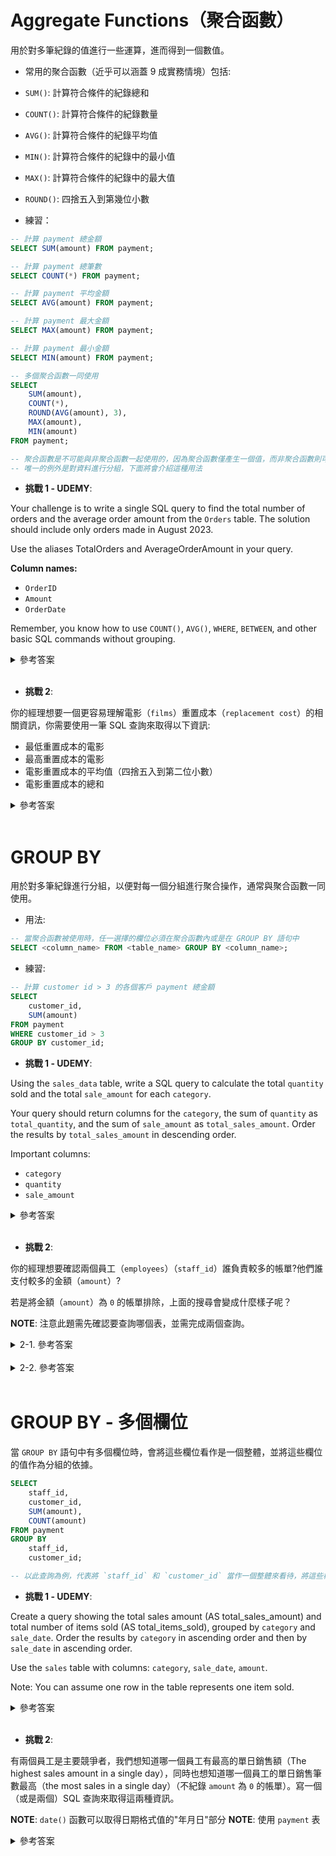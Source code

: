 # Aggregate Functions（聚合函數）

用於對多筆紀錄的值進行一些運算，進而得到一個數值。

- 常用的聚合函數（近乎可以涵蓋 9 成實務情境）包括:

- `SUM()`: 計算符合條件的紀錄總和
- `COUNT()`: 計算符合條件的紀錄數量
- `AVG()`: 計算符合條件的紀錄平均值
- `MIN()`: 計算符合條件的紀錄中的最小值
- `MAX()`: 計算符合條件的紀錄中的最大值
- `ROUND()`: 四捨五入到第幾位小數

- 練習：

```sql
-- 計算 payment 總金額
SELECT SUM(amount) FROM payment;

-- 計算 payment 總筆數
SELECT COUNT(*) FROM payment;

-- 計算 payment 平均金額
SELECT AVG(amount) FROM payment;

-- 計算 payment 最大金額
SELECT MAX(amount) FROM payment;

-- 計算 payment 最小金額
SELECT MIN(amount) FROM payment;

-- 多個聚合函數一同使用
SELECT 
    SUM(amount), 
    COUNT(*), 
    ROUND(AVG(amount), 3), 
    MAX(amount), 
    MIN(amount) 
FROM payment;

-- 聚合函數是不可能與非聚合函數一起使用的，因為聚合函數僅產生一個值，而非聚合函數則可能產生多個值
-- 唯一的例外是對資料進行分組，下面將會介紹這種用法
```

- **挑戰 1 - UDEMY**:

Your challenge is to write a single SQL query to find the total number of orders and the average order amount from the `Orders` table. The solution should include only orders made in August 2023.

Use the aliases TotalOrders and AverageOrderAmount in your query.

**Column names:**

- `OrderID`
- `Amount`
- `OrderDate`

Remember, you know how to use `COUNT()`, `AVG()`, `WHERE`, `BETWEEN`, and other basic SQL commands without grouping.

<details>
    <summary>參考答案</summary>

```sql
SELECT 
    COUNT(*) AS TotalOrders,
    AVG(amount) AS AverageOrderAmount
FROM 
    Orders
WHERE 
    OrderDate BETWEEN '2023-08-01' AND '2023-08-31 23:59:59';

-- Ans:
-- TotalOrders	AverageOrderAmount
-- 5	410
```
</details>

<br/>

- **挑戰 2**:

你的經理想要一個更容易理解電影（`films`）重置成本（`replacement cost`）的相關資訊，你需要使用一筆 SQL 查詢來取得以下資訊:

- 最低重置成本的電影
- 最高重置成本的電影
- 電影重置成本的平均值（四捨五入到第二位小數）
- 電影重置成本的總和

<details>
    <summary>參考答案</summary>

```sql
SELECT
    MIN(replacement_cost),
    MAX(replacement_cost),
    ROUND(AVG(replacement_cost), 2) AS average, 
    SUM(replacement_cost)
FROM film;
```

</details>

<br/>

# GROUP BY

用於對多筆紀錄進行分組，以便對每一個分組進行聚合操作，通常與聚合函數一同使用。

- 用法:

```sql
-- 當聚合函數被使用時，任一選擇的欄位必須在聚合函數內或是在 GROUP BY 語句中
SELECT <column_name> FROM <table_name> GROUP BY <column_name>;
```

- 練習:

```sql
-- 計算 customer id > 3 的各個客戶 payment 總金額
SELECT 
    customer_id, 
    SUM(amount) 
FROM payment
WHERE customer_id > 3
GROUP BY customer_id;
```

- **挑戰 1 - UDEMY**:

Using the `sales_data` table, write a SQL query to calculate the total `quantity` sold and the total `sale_amount` for each `category`.

Your query should return columns for the `category`, the sum of `quantity` as `total_quantity`, and the sum of `sale_amount` as `total_sales_amount`. Order the results by `total_sales_amount` in descending order.

Important columns:

- `category`
- `quantity`
- `sale_amount`

<details>
    <summary>參考答案</summary>

```sql
SELECT
    category,
    SUM(quantity) AS total_quantity,
    SUM(sale_amount) AS total_sales_amount
FROM sales_data
GROUP BY category
ORDER BY total_sales_amount DESC;
```

</details>

<br/>

- **挑戰 2**:

你的經理想要確認兩個員工（`employees`）（`staff_id`）誰負責較多的帳單?他們誰支付較多的金額（`amount`）?

若是將金額（`amount`）為 `0` 的帳單排除，上面的搜尋會變成什麼樣子呢？

**NOTE**: 注意此題需先確認要查詢哪個表，並需完成兩個查詢。

<details>
    <summary>2-1. 參考答案</summary>

```sql
SELECT
    staff_id,
	COUNT(amount),
	SUM(amount)
FROM payment
GROUP BY staff_id
ORDER BY COUNT(amount) DESC;

-- Ans:(不一定要排序)
-- staff_id	count	sum
-- 1	8057	33489.47
-- 2	7992	33927.04
```
</details>

<br/>

<details>
    <summary>2-2. 參考答案</summary>

```sql
SELECT
    staff_id,
	COUNT(amount),
	SUM(amount)
FROM payment
WHERE amount <> 0
GROUP BY staff_id
ORDER BY COUNT(amount) DESC;

-- Ans:(不一定要排序)
-- staff_id	count	sum
-- 1	8042	33489.47
-- 2	7983	33927.04
```
</details>

<br/>

# GROUP BY - 多個欄位

當 `GROUP BY` 語句中有多個欄位時，會將這些欄位看作是一個整體，並將這些欄位的值作為分組的依據。

```sql
SELECT
    staff_id,
    customer_id,
    SUM(amount),
    COUNT(amount)
FROM payment
GROUP BY
    staff_id,
    customer_id;

-- 以此查詢為例，代表將 `staff_id` 和 `customer_id` 當作一個整體來看待，將這些欄位的值作為分組的依據。
```

- **挑戰 1 - UDEMY**:

Create a query showing the total sales amount (AS total_sales_amount) and total number of items sold  (AS total_items_sold), grouped by `category` and `sale_date`. Order the results by `category` in ascending order and then by `sale_date` in ascending order.

Use the `sales` table with columns: `category`, `sale_date`, `amount`.

Note: You can assume one row in the table represents one item sold.

<details>
    <summary>參考答案</summary>

```sql
SELECT
  category,
  sale_date,
  COUNT(*) AS total_items_sold,
  SUM(amount) AS total_sales_amount
FROM sales
GROUP BY
  category,
  sale_date
ORDER BY
  category ASC,
  sale_date ASC;
```

</details>

<br/>

- **挑戰 2**:

有兩個員工是主要競爭者，我們想知道哪一個員工有最高的單日銷售額（The highest sales amount in a single day），同時也想知道哪一個員工的單日銷售筆數最高（the most sales in a single day）（不紀錄 `amount` 為 `0` 的帳單）。寫一個（或是兩個）SQL 查詢來取得這兩種資訊。

**NOTE**: `date()` 函數可以取得日期格式值的"年月日"部分
**NOTE**: 使用 `payment` 表

<details>
    <summary>參考答案</summary>

```sql
SELECT
    staff_id,
	DATE(payment_date),
	SUM(amount),
	COUNT(amount)
FROM payment
WHERE amount <> 0
GROUP BY staff_id, DATE(payment_date)
-- 使用 SUM(amount) 排序即可輕鬆得知最高的單日銷售額
-- 使用 COUNT(amount) 或 COUNT(*) 排序即可輕鬆得知最高的單日銷售筆數
ORDER BY COUNT(amount) DESC;

-- Ans: (兩個答案都是 staff_id = 2 的資料)
-- staff_id date	sum	count
-- 2	"2020-04-30"	2866.42	658
-- 1	"2020-04-30"	2736.75	625
-- 2	"2020-03-21"	1505.52	348
-- 1	"2020-03-01"	1433.58	342
-- ...
-- total rows: 82
```

</details>